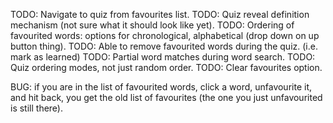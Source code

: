 TODO: Navigate to quiz from favourites list.
TODO: Quiz reveal definition mechanism (not sure what it should look like yet).
TODO: Ordering of favourited words: options for chronological, alphabetical (drop down on up button thing).
TODO: Able to remove favourited words during the quiz. (i.e. mark as learned)
TODO: Partial word matches during word search.
TODO: Quiz ordering modes, not just random order.
TODO: Clear favourites option.

BUG: if you are in the list of favourited words, click a word, unfavourite it, and hit back, you get the old list of favourites (the one you just unfavourited is still there).